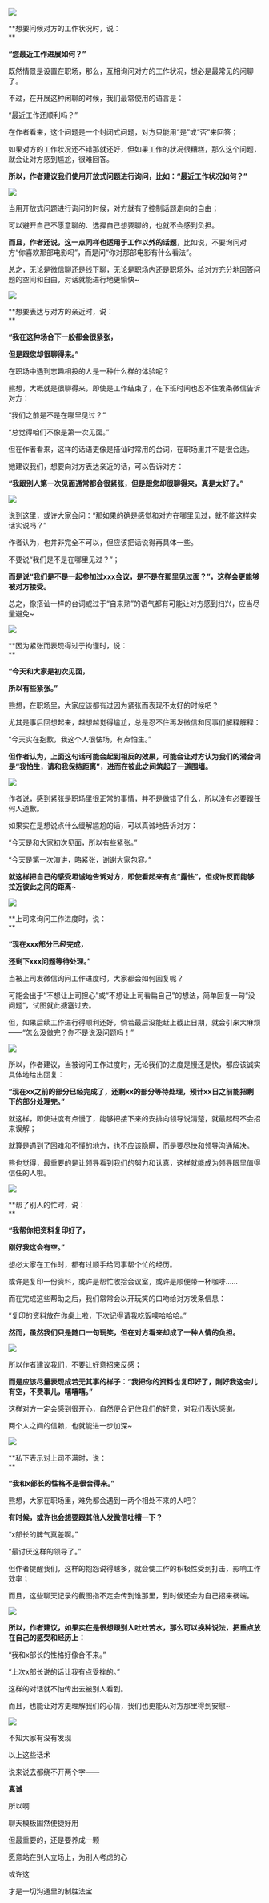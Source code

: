 
![](https://mmbiz.qpic.cn/mmbiz_png/8YiaLml96r6Pj7gxtgyjKjpsZyFsy7jBX0Ac3XP1pmnORbDXIFYat77kUvMxfNDUS3HIicx8u7XIud8gMygwb9ibw/640?wx_fmt=png)

**想要问候对方的工作状况时，说：  
**

**“您最近工作进展如何？”**

既然情景是设置在职场，那么，互相询问对方的工作状况，想必是最常见的闲聊了。

不过，在开展这种闲聊的时候，我们最常使用的语言是：

“最近工作还顺利吗？”

在作者看来，这个问题是一个封闭式问题，对方只能用“是”或“否”来回答；  

如果对方的工作状况还不错那就还好，但如果工作的状况很糟糕，那么这个问题，就会让对方感到尴尬，很难回答。

**所以，作者建议我们使用开放式问题进行询问，比如：“最近工作状况如何？”**

![](https://mmbiz.qpic.cn/sz_mmbiz_gif/8YiaLml96r6Nk7vLyH6oWJ9MdbHjeIdynRjqePejzrbdSYN8W2vThrzuIgEnoIIhCkJSJSgPngjG0zacmpCp6rg/640?wx_fmt=gif)

当用开放式问题进行询问的时候，对方就有了控制话题走向的自由；  

可以避开自己不愿意聊的、选择自己想要聊的，也就不会感到负担。  

**而且，作者还说，这一点同样也适用于工作以外的话题**，比如说，不要询问对方“你喜欢那部电影吗”，而是问“你对那部电影有什么看法”。

总之，无论是微信聊还是线下聊，无论是职场内还是职场外，给对方充分地回答问题的空间和自由，对话就能进行地更愉快~  

![](https://mmbiz.qpic.cn/mmbiz_png/8YiaLml96r6Pj7gxtgyjKjpsZyFsy7jBX2ozmxzg9icI1oNa00DXdB1xot6YNA1VNpwibLELiatGfArP5SkWbTRLYA/640?wx_fmt=png)

**想要表达与对方的亲近时，说：  
**

**“我在这种场合下一般都会很紧张，**

**但是跟您却很聊得来。”**

在职场中遇到志趣相投的人是一种什么样的体验呢？

熊想，大概就是很聊得来，即使是工作结束了，在下班时间也忍不住发条微信告诉对方：

“我们之前是不是在哪里见过？”

“总觉得咱们不像是第一次见面。”

但在作者看来，这样的话语更像是搭讪时常用的台词，在职场里并不是很合适。  

她建议我们，想要向对方表达亲近的话，可以告诉对方：  

**“我跟别人第一次见面通常都会很紧张，但是跟您却很聊得来，真是太好了。”**

![](https://mmbiz.qpic.cn/sz_mmbiz_gif/8YiaLml96r6Nk7vLyH6oWJ9MdbHjeIdynF5RAXoSLtPdwPZhbxBOQ3yuouCKfBj8T1JxANTICZvSmZ5H1DoKm8g/640?wx_fmt=gif)

说到这里，或许大家会问：“那如果的确是感觉和对方在哪里见过，就不能这样实话实说吗？”

作者认为，也并非完全不可以，但应该把话说得再具体一些。

不要说“我们是不是在哪里见过？”；

**而是说“我们是不是一起参加过xxx会议，是不是在那里见过面？”，这样会更能够被对方接受。**

总之，像搭讪一样的台词或过于“自来熟”的语气都有可能让对方感到扫兴，应当尽量避免~

![](https://mmbiz.qpic.cn/mmbiz_png/8YiaLml96r6Pj7gxtgyjKjpsZyFsy7jBXiapYv7ucXP53JKOiavA55E8YD0SsZEIkSuGLyOe7LH5npdMfsLsq1ElA/640?wx_fmt=png)

**因为紧张而表现得过于拘谨时，说：  
**

**“今天和大家是初次见面，**

**所以有些紧张。”**

熊想，在职场里，大家应该都有过因为紧张而表现不太好的时候吧？

尤其是事后回想起来，越想越觉得尴尬，总是忍不住再发微信和同事们解释解释：

“今天实在抱歉，我这个人很怯场，有点怕生。”  

**但作者认为，上面这句话可能会起到相反的效果，可能会让对方认为我们的潜台词是“我怕生，请和我保持距离”，进而在彼此之间筑起了一道围墙。**

![](https://mmbiz.qpic.cn/sz_mmbiz_gif/8YiaLml96r6Nk7vLyH6oWJ9MdbHjeIdynyguWk72DoCBpicZcEox4XibbMxlZrzb94icKxmFvLayJoTYhHC8qQ6woA/640?wx_fmt=gif)

作者说，感到紧张是职场里很正常的事情，并不是做错了什么，所以没有必要跟任何人道歉。

如果实在是想说点什么缓解尴尬的话，可以真诚地告诉对方：

“今天是和大家初次见面，所以有些紧张。”

“今天是第一次演讲，略紧张，谢谢大家包容。”

**就这样把自己的感受坦诚地告诉对方，即使看起来有点“露怯”，但或许反而能够拉近彼此之间的距离~**

![](https://mmbiz.qpic.cn/mmbiz_png/8YiaLml96r6Pj7gxtgyjKjpsZyFsy7jBXcw58sZWBgMFhoibibmXgpDozHgBxW7VLEbEA9C171Ynic9xMdDMDZ9sgA/640?wx_fmt=png)

**上司来询问工作进度时，说：  
**

**“现在xxx部分已经完成，**

**还剩下xxx问题等待处理。”**

当被上司发微信询问工作进度时，大家都会如何回复呢？  

可能会出于“不想让上司担心”或“不想让上司看扁自己”的想法，简单回复一句“没问题”，试图就此搪塞过去。  

但，如果后续工作进行得顺利还好，倘若最后没能赶上截止日期，就会引来大麻烦——“怎么没做完？你不是说没问题吗！”

![](https://mmbiz.qpic.cn/sz_mmbiz_gif/8YiaLml96r6Nk7vLyH6oWJ9MdbHjeIdynZ0ibia5Pqag5icguH51SnWfFibsUILFrYrrympSedJjV7Me3T3lTUvQ7mg/640?wx_fmt=gif)

所以，作者建议，当被询问工作进度时，无论我们的进度是慢还是快，都应该诚实具体地给出回复：

**“现在xx之前的部分已经完成了，还剩xx的部分等待处理，预计xx日之前能把剩下的部分处理完。”**

就这样，即使进度有点慢了，能够把接下来的安排向领导说清楚，就最起码不会招来误解；  

就算是遇到了困难和不懂的地方，也不应该隐瞒，而是要尽快和领导沟通解决。

熊也觉得，最重要的是让领导看到我们的努力和认真，这样就能成为领导眼里值得信任的人啦。

![](https://mmbiz.qpic.cn/mmbiz_png/8YiaLml96r6OMZ06WOzWerEp4HeoaPMBcbVISg6r2Utk1xorncqfd3zyQIryM2GvJy9fCypJGsq7wvqVl9kzoSA/640?wx_fmt=png)

**帮了别人的忙时，说：  
**

**“我帮你把资料复印好了，**

**刚好我这会有空。”**

想必大家在工作时，都有过顺手给同事帮个忙的经历。  

或许是复印一份资料，或许是帮忙收拾会议室，或许是顺便带一杯咖啡……

而在完成这些帮助之后，我们常常会以开玩笑的口吻给对方发条信息：  

“复印的资料放在你桌上啦，下次记得请我吃饭噢哈哈哈。”

**然而，虽然我们只是随口一句玩笑，但在对方看来却成了一种人情的负担。**

![](https://mmbiz.qpic.cn/sz_mmbiz_gif/8YiaLml96r6Nk7vLyH6oWJ9MdbHjeIdynVwQ98xJ4D3hRbTrSzCq3iat174iaLKaKlzLzmj0vVibo6tGoDUvhVeytw/640?wx_fmt=gif)

所以作者建议我们，不要让好意招来反感；

**而是应该尽量表现成若无其事的样子：“我把你的资料也复印好了，刚好我这会儿有空，不费事儿，嘻嘻嘻。”**

这样对方一定会感到很开心，自然便会记住我们的好意，对我们表达感谢。

两个人之间的信赖，也就能进一步加深~  

![](https://mmbiz.qpic.cn/mmbiz_png/8YiaLml96r6OMZ06WOzWerEp4HeoaPMBcwmGCwrAjoI52ToL7Y36J7AiaIOAG4CQ1EOBwPqhuIMQEexspFqajXIA/640?wx_fmt=png)

**私下表示对上司不满时，说：  
**

**“我和x部长的性格不是很合得来。”**

熊想，大家在职场里，难免都会遇到一两个相处不来的人吧？

**有时候，或许也会想要跟其他人发微信吐槽一下？**

“x部长的脾气真差啊。”  

“最讨厌这样的领导了。”

但作者提醒我们，这样的抱怨说得越多，就会使工作的积极性受到打击，影响工作效率；  

而且，这些聊天记录的截图指不定会传到谁那里，到时候还会为自己招来祸端。

![](https://mmbiz.qpic.cn/sz_mmbiz_gif/8YiaLml96r6Nk7vLyH6oWJ9MdbHjeIdyncuErkFoWmu6OianGUSg61Qqev7FEXibibQvVkAPIb6Ctia3iaxbPncy3tUw/640?wx_fmt=gif)

**所以，作者建议，如果实在是很想跟别人吐吐苦水，那么可以换种说法，把重点放在自己的感受和经历上：**

“我和x部长的性格好像合不来。”

“上次x部长说的话让我有点受挫的。”

这样的对话就不怕传出去被别人看到。

而且，也能让对方更理解我们的心情，我们也更能从对方那里得到安慰~

![](https://mmbiz.qpic.cn/sz_mmbiz_gif/8YiaLml96r6Nk7vLyH6oWJ9MdbHjeIdynkpost0kDib6qF1UhGbIMpOykvLLiafbQ9humWTLo0f6ELMy1sMkcL68g/640?wx_fmt=gif)

不知大家有没有发现

以上这些话术

说来说去都绕不开两个字——

**真诚**

所以啊

聊天模板固然便捷好用

但最重要的，还是要养成一颗

愿意站在别人立场上，为别人考虑的心

或许这

才是一切沟通里的制胜法宝
